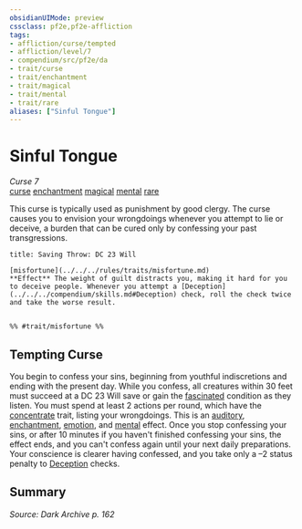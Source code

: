```yaml
---
obsidianUIMode: preview
cssclass: pf2e,pf2e-affliction
tags:
- affliction/curse/tempted
- affliction/level/7
- compendium/src/pf2e/da
- trait/curse
- trait/enchantment
- trait/magical
- trait/mental
- trait/rare
aliases: ["Sinful Tongue"]
---
```

# Sinful Tongue
*Curse 7*  
[curse](../../../rules/traits/curse.md)  [enchantment](../../../rules/traits/enchantment.md)  [magical](../../../rules/traits/magical.md)  [mental](../../../rules/traits/mental.md)  [rare](../../../rules/traits/rare.md)  

This curse is typically used as punishment by good clergy. The curse causes you to envision your wrongdoings whenever you attempt to lie or deceive, a burden that can be cured only by confessing your past transgressions.

```ad-inline-affliction
title: Saving Throw: DC 23 Will

[misfortune](../../../rules/traits/misfortune.md)  
**Effect** The weight of guilt distracts you, making it hard for you to deceive people. Whenever you attempt a [Deception](../../../compendium/skills.md#Deception) check, roll the check twice and take the worse result.


%% #trait/misfortune %%
```

## Tempting Curse

You begin to confess your sins, beginning from youthful indiscretions and ending with the present day. While you confess, all creatures within 30 feet must succeed at a DC 23 Will save or gain the [fascinated](../../../rules/conditions.md#Fascinated) condition as they listen. You must spend at least 2 actions per round, which have the [concentrate](../../../rules/traits/concentrate.md) trait, listing your wrongdoings. This is an [auditory](../../../rules/traits/auditory.md), [enchantment](../../../rules/traits/enchantment.md), [emotion](../../../rules/traits/emotion.md), and [mental](../../../rules/traits/mental.md) effect. Once you stop confessing your sins, or after 10 minutes if you haven't finished confessing your sins, the effect ends, and you can't confess again until your next daily preparations. Your conscience is clearer having confessed, and you take only a –2 status penalty to [Deception](../../skills.md#Deception) checks.

## Summary

*Source: Dark Archive p. 162*
